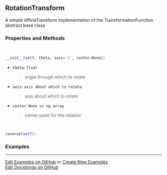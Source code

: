 ## <a id="McUtils.Coordinerds.CoordinateTransformations.RotationTransform.RotationTransform">RotationTransform</a>
A simple AffineTransform implementation of the TransformationFunction abstract base class

### Properties and Methods
<a id="McUtils.Coordinerds.CoordinateTransformations.RotationTransform.RotationTransform.__init__" class="docs-object-method">&nbsp;</a>
```python
__init__(self, theta, axis='z', center=None): 
```

- `theta`: `float`
    >angle through which to rotate
- `axis`: `axis about which to rotate`
    >axis about which to rotate
- `center`: `None or np.array`
    >center point for the rotation

<a id="McUtils.Coordinerds.CoordinateTransformations.RotationTransform.RotationTransform.reverse" class="docs-object-method">&nbsp;</a>
```python
reverse(self): 
```

### Examples


___

[Edit Examples on GitHub](https://github.com/McCoyGroup/References/edit/gh-pages/Documentation/examples/McUtils/Coordinerds/CoordinateTransformations/RotationTransform/RotationTransform.md) or 
[Create New Examples](https://github.com/McCoyGroup/References/new/gh-pages/?filename=Documentation/examples/McUtils/Coordinerds/CoordinateTransformations/RotationTransform/RotationTransform.md) <br/>
[Edit Docstrings on GitHub](https://github.com/McCoyGroup/McUtils/edit/master/Coordinerds/CoordinateTransformations/RotationTransform.py?message=Update%20Docs)